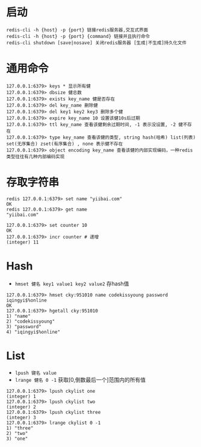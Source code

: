 # 启动
```shell
redis-cli -h {host} -p {port} 链接redis服务器,交互式界面
redis-cli -h {host} -p {port} {command} 链接并且执行命令
redis-cli shutdown [save|nosave] 关闭redis服务器 [生成|不生成]持久化文件
```

# 通用命令
```shell
127.0.0.1:6379> keys * 显示所有健
127.0.0.1:6379> dbsize 健总数
127.0.0.1:6379> exists key_name 健是否存在
127.0.0.1:6379> del key_name 删除健
127.0.0.1:6379> del key1 key2 key3 删除多个健
127.0.0.1:6379> expire key_name 10 设置该健10s后过期
127.0.0.1:6379> ttl key_name 查看该健剩余过期时间, -1 表示没设置, -2 健不存在
127.0.0.1:6379> type key_name 查看该健的类型, string hash(哈希) list(列表) set(无序集合) zset(有序集合) , none 表示健不存在
127.0.0.1:6379> object encoding key_name 查看该健的内部实现编码，一种redis类型往往有几种内部编码实现
```

# 存取字符串
```shell
redis 127.0.0.1:6379> set name "yiibai.com"
OK
redis 127.0.0.1:6379> get name
"yiibai.com"

127.0.0.1:6379> set counter 10
OK
127.0.0.1:6379> incr counter # 递增
(integer) 11
```

# Hash
- `hmset 健名 key1 value1 key2 value2` 存hash值
```shell
127.0.0.1:6379> hmset cky:951010 name codekissyoung password iqingyi$%online
OK
127.0.0.1:6379> hgetall cky:951010
1) "name"
2) "codekissyoung"
3) "password"
4) "iqingyi$%online"
```

# List
- `lpush 键名 value`
- `lrange 健名 0 -1` 获取[0,倒数最后一个]范围内的所有值
```shell
127.0.0.1:6379> lpush ckylist one
(integer) 1
127.0.0.1:6379> lpush ckylist two
(integer) 2
127.0.0.1:6379> lpush ckylist three
(integer) 3
127.0.0.1:6379> lrange ckylist 0 -1
1) "three"
2) "two"
3) "one"
```
